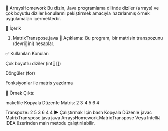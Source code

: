 📁 ArraysHomework
Bu dizin, Java programlama dilinde diziler (arrays) ve çok boyutlu diziler konularını pekiştirmek amacıyla hazırlanmış örnek uygulamaları içermektedir.

📌 İçerik
1. MatrixTranspose.java
📄 Açıklama:
Bu program, bir matrisin transpozunu (devriğini) hesaplar.

✅ Kullanılan Konular:

Çok boyutlu diziler (int[][])

Döngüler (for)

Fonksiyonlar ile matris yazdırma

🧪 Örnek Çıktı:

makefile
Kopyala
Düzenle
Matris:
2 3 4
5 6 4

Transpoze:
2 5
3 6
4 4
▶️ Çalıştırmak İçin
bash
Kopyala
Düzenle
javac MatrixTranspose.java
java ArraysHomework.MatrixTranspose
Veya IntelliJ IDEA üzerinden main metodu çalıştırılabilir.
